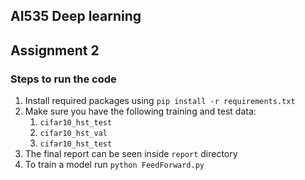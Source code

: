 ## AI535 Deep learning

## Assignment 2

### Steps to run the code
1. Install required packages using `pip install -r requirements.txt`
2. Make sure you have the following training and test data:
   1. `cifar10_hst_test`
   2. `cifar10_hst_val`
   3.  `cifar10_hst_test`
3. The final report can be seen inside `report` directory
4. To train a model run `python FeedForward.py`